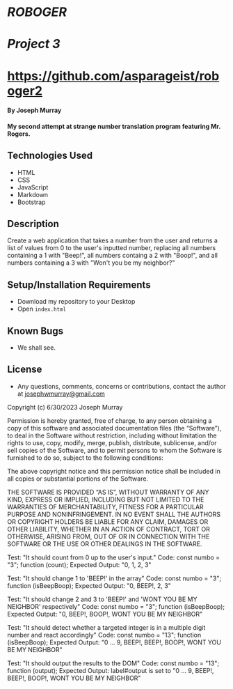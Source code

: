 # _ROBOGER_

# _Project 3_

# https://github.com/asparageist/roboger2

#### By Joseph Murray

#### My second attempt at strange number translation program featuring Mr. Rogers.

## Technologies Used

- HTML
- CSS
- JavaScript
- Markdown
- Bootstrap

## Description

Create a web application that takes a number from the user and returns a list of values from 0 to the user's inputted number, replacing all numbers containing a 1 with "Beep!", all numbers containg a 2 with "Boop!", and all numbers containing a 3 with "Won't you be my neighbor?"

## Setup/Installation Requirements

- Download my repository to your Desktop
- Open `index.html`

## Known Bugs

- We shall see.

## License

- Any questions, comments, concerns or contributions, contact the author at josephwmurray@gmail.com

Copyright (c) 6/30/2023 Joseph Murray

Permission is hereby granted, free of charge, to any person obtaining a copy of this software and associated documentation files (the “Software”), to deal in the Software without restriction, including without limitation the rights to use, copy, modify, merge, publish, distribute, sublicense, and/or sell copies of the Software, and to permit persons to whom the Software is furnished to do so, subject to the following conditions:

The above copyright notice and this permission notice shall be included in all copies or substantial portions of the Software.

THE SOFTWARE IS PROVIDED “AS IS”, WITHOUT WARRANTY OF ANY KIND, EXPRESS OR IMPLIED, INCLUDING BUT NOT LIMITED TO THE WARRANTIES OF MERCHANTABILITY, FITNESS FOR A PARTICULAR PURPOSE AND NONINFRINGEMENT. IN NO EVENT SHALL THE AUTHORS OR COPYRIGHT HOLDERS BE LIABLE FOR ANY CLAIM, DAMAGES OR OTHER LIABILITY, WHETHER IN AN ACTION OF CONTRACT, TORT OR OTHERWISE, ARISING FROM, OUT OF OR IN CONNECTION WITH THE SOFTWARE OR THE USE OR OTHER DEALINGS IN THE SOFTWARE.

Test: "It should count from 0 up to the user's input."
Code:
const numbo = "3";
function (count);
Expected Output: "0, 1, 2, 3"

Test: "It should change 1 to 'BEEP!' in the array"
Code:
const numbo = "3";
function (isBeepBoop);
Expected Output: "0, BEEP!, 2, 3"

Test: "It should change 2 and 3 to 'BEEP!' and 'WONT YOU BE MY NEIGHBOR' respectively"
Code:
const numbo = "3";
function (isBeepBoop);
Expected Output: "0, BEEP!, BOOP!, WONT YOU BE MY NEIGHBOR"

Test: "It should detect whether a targeted integer is in a multiple digit number and react accordingly"
Code:
const numbo = "13";
function (isBeepBoop);
Expected Output: "0 ... 9, BEEP!, BEEP!, BOOP!, WONT YOU BE MY NEIGHBOR"

Test: "It should output the results to the DOM"
Code:
const numbo = "13";
function (output);
Expected Output: label#output is set to "0 ... 9, BEEP!, BEEP!, BOOP!, WONT YOU BE MY NEIGHBOR"
